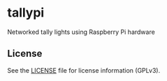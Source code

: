 # tallypi

Networked tally lights using Raspberry Pi hardware

## License

See the [LICENSE](LICENSE) file for license information (GPLv3).
